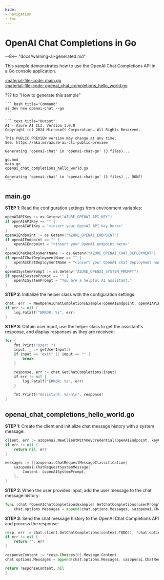```yaml
---
hide:
- navigation
- toc
---
```

# OpenAI Chat Completions in Go

--8<-- "docs/warning-ai-generated.md"

This sample demonstrates how to use the OpenAI Chat Completions API in a Go console application.

[:material-file-code: main.go](./samples/openai-chat-go/main.go)  
[:material-file-code: openai_chat_completions_hello_world.go](./samples/openai-chat-go/openai_chat_completions_hello_world.go)  

??? tip "How to generate this sample"

    ``` bash title="Command"
    ai dev new openai-chat --go
    ```

    ``` text title="Output"
    AI - Azure AI CLI, Version 1.0.0
    Copyright (c) 2024 Microsoft Corporation. All Rights Reserved.

    This PUBLIC PREVIEW version may change at any time.
    See: https://aka.ms/azure-ai-cli-public-preview

    Generating 'openai-chat' in 'openai-chat-go' (3 files)...

    go.mod
    main.go
    openai_chat_completions_hello_world.go

    Generating 'openai-chat' in 'openai-chat-go' (3 files)... DONE!
    ```

## main.go

**STEP 1**: Read the configuration settings from environment variables:

``` go title="main.go"
openAIAPIKey := os.Getenv("AZURE_OPENAI_API_KEY")
if openAIAPIKey == "" {
    openAIAPIKey = "<insert your OpenAI API key here>"
}
openAIEndpoint := os.Getenv("AZURE_OPENAI_ENDPOINT")
if openAIEndpoint == "" {
    openAIEndpoint = "<insert your OpenAI endpoint here>"
}
openAIChatDeploymentName := os.Getenv("AZURE_OPENAI_CHAT_DEPLOYMENT")
if openAIChatDeploymentName == "" {
    openAIChatDeploymentName = "<insert your OpenAI chat deployment name here>"
}
openAISystemPrompt := os.Getenv("AZURE_OPENAI_SYSTEM_PROMPT")
if openAISystemPrompt == "" {
    openAISystemPrompt = "You are a helpful AI assistant."
}
```

**STEP 2**: Initialize the helper class with the configuration settings:

``` go title="main.go"
chat, err := NewOpenAIChatCompletionsExample(openAIEndpoint, openAIAPIKey, openAIChatDeploymentName, openAISystemPrompt)
if err != nil {
    log.Fatalf("ERROR: %s", err)
}
```

**STEP 3**: Obtain user input, use the helper class to get the assistant's response, and display responses as they are received:

``` go title="main.go"
for {
    fmt.Print("User: ")
    input, _ := getUserInput()
    if input == "exit" || input == "" {
        break
    }

    response, err := chat.GetChatCompletions(input)
    if err != nil {
        log.Fatalf("ERROR: %s", err)
    }

    fmt.Printf("Assistant: %s\n\n", response)
}
```

## openai_chat_completions_hello_world.go

**STEP 1**: Create the client and initialize chat message history with a system message:

``` go title="openai_chat_completions_hello_world.go"
client, err := azopenai.NewClientWithKeyCredential(openAIEndpoint, keyCredential, nil)
if err != nil {
    return nil, err
}

messages := []azopenai.ChatRequestMessageClassification{
    &azopenai.ChatRequestSystemMessage{
        Content: &openAISystemPrompt,
    },
}
```

**STEP 2**: When the user provides input, add the user message to the chat message history:

``` go title="openai_chat_completions_hello_world.go"
func (chat *OpenAIChatCompletionsExample) GetChatCompletions(userPrompt string) (string, error) {
    chat.options.Messages = append(chat.options.Messages, &azopenai.ChatRequestUserMessage{Content: azopenai.NewChatRequestUserMessageContent(userPrompt)})
```

**STEP 3**: Send the chat message history to the OpenAI Chat Completions API and process the response:

``` go title="openai_chat_completions_hello_world.go"
resp, err := chat.client.GetChatCompletions(context.TODO(), *chat.options, nil)
if err != nil {
    return "", err
}

responseContent := *resp.Choices[0].Message.Content
chat.options.Messages = append(chat.options.Messages, &azopenai.ChatRequestAssistantMessage{Content: to.Ptr(responseContent)})

return responseContent, nil
}
```